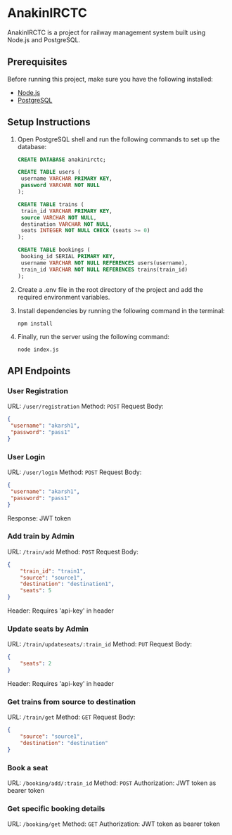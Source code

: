 # AnakinIRCTC

AnakinIRCTC is a project for railway management system built using Node.js and PostgreSQL.

## Prerequisites

Before running this project, make sure you have the following installed:

- [Node.js](https://nodejs.org/)
- [PostgreSQL](https://www.postgresql.org/)

## Setup Instructions

1. Open PostgreSQL shell and run the following commands to set up the database:

   ```sql
   CREATE DATABASE anakinirctc;

   CREATE TABLE users (
    username VARCHAR PRIMARY KEY,
    password VARCHAR NOT NULL
   );

   CREATE TABLE trains (
    train_id VARCHAR PRIMARY KEY,
    source VARCHAR NOT NULL,
    destination VARCHAR NOT NULL,
    seats INTEGER NOT NULL CHECK (seats >= 0)
   );

   CREATE TABLE bookings (
    booking_id SERIAL PRIMARY KEY,
    username VARCHAR NOT NULL REFERENCES users(username),
    train_id VARCHAR NOT NULL REFERENCES trains(train_id)
   );

2. Create a .env file in the root directory of the project and add the required environment variables.
3. Install dependencies by running the following command in the terminal:
   ```node
   npm install
5. Finally, run the server using the following command:
   ```node
   node index.js

## API Endpoints

### User Registration
URL: `/user/registration`
Method: `POST`
Request Body:
```json
{
 "username": "akarsh1",
 "password": "pass1"
}
```

### User Login
URL: `/user/login`
Method: `POST`
Request Body:
```json
{
 "username": "akarsh1",
 "password": "pass1"
}
```
Response: JWT token

### Add train by Admin
URL: `/train/add`
Method: `POST`
Request Body:
```json
{
    "train_id": "train1",
    "source": "source1",
    "destination": "destination1",
    "seats": 5
}
```
Header: Requires 'api-key' in header

### Update seats by Admin
URL: `/train/updateseats/:train_id`
Method: `PUT`
Request Body:
```json
{
    "seats": 2
}
```
Header: Requires 'api-key' in header

### Get trains from source to destination
URL: `/train/get`
Method: `GET`
Request Body:
```json
{
    "source": "source1",
    "destination": "destination"
}
```

### Book a seat
URL: `/booking/add/:train_id`
Method: `POST`
Authorization: JWT token as bearer token

### Get specific booking details
URL: `/booking/get`
Method: `GET`
Authorization: JWT token as bearer token

